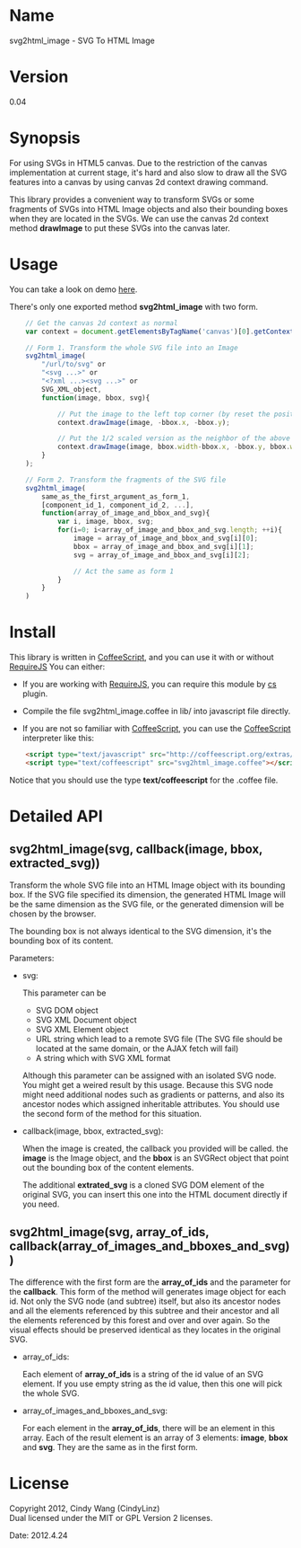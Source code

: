 Name
====

svg2html\_image - SVG To HTML Image

Version
=======

0\.04

Synopsis
========

For using SVGs in HTML5 canvas.
Due to the restriction of the canvas implementation at current stage,
it's hard and also slow to draw all the SVG features into a canvas
by using canvas 2d context drawing command.

This library provides a convenient way to transform SVGs or
some fragments of SVGs into HTML Image objects and also
their bounding boxes when they are located in the SVGs.
We can use the canvas 2d context method **drawImage** to
put these SVGs into the canvas later.

Usage
=====

You can take a look on demo [here](http://cindylinz.github.com/Coffee-svg2html\_img/).

There's only one exported method **svg2html_image** with two form.

``` javascript
    // Get the canvas 2d context as normal
    var context = document.getElementsByTagName('canvas')[0].getContext('2d');

    // Form 1. Transform the whole SVG file into an Image
    svg2html_image(
        "/url/to/svg" or
        "<svg ...>" or
        "<?xml ...><svg ...>" or
        SVG_XML_object,
        function(image, bbox, svg){

            // Put the image to the left top corner (by reset the position of the bounding box)
            context.drawImage(image, -bbox.x, -bbox.y);

            // Put the 1/2 scaled version as the neighbor of the above one
            context.drawImage(image, bbox.width-bbox.x, -bbox.y, bbox.width/2, bbox.height/2);
        }
    );

    // Form 2. Transform the fragments of the SVG file
    svg2html_image(
        same_as_the_first_argument_as_form_1,
        [component_id_1, component_id_2, ...],
        function(array_of_image_and_bbox_and_svg){
            var i, image, bbox, svg;
            for(i=0; i<array_of_image_and_bbox_and_svg.length; ++i){
                image = array_of_image_and_bbox_and_svg[i][0];
                bbox = array_of_image_and_bbox_and_svg[i][1];
                svg = array_of_image_and_bbox_and_svg[i][2];

                // Act the same as form 1
            }
        }
    )
```

Install
=======

This library is written in [CoffeeScript][], and you can use it with or without [RequireJS][]
You can either:

+ If you are working with [RequireJS][], you can require this module by [cs][] plugin.

+ Compile the file svg2html\_image.coffee in lib/ into javascript file
  directly.

+ If you are not so familiar with [CoffeeScript][], you can use
  the [CoffeeScript][] interpreter like this:

``` html
    <script type="text/javascript" src="http://coffeescript.org/extras/coffee-script.js"></script>
    <script type="text/coffeescript" src="svg2html_image.coffee"></script>
```

  Notice that you should use the type **text/coffeescript** for the .coffee file.

[cs]: https://github.com/jrburke/require-cs
[CoffeeScript]: http://coffeescript.org/
[RequireJS]: http://requirejs.org/

Detailed API
============

svg2html\_image(svg, callback(image, bbox, extracted\_svg))
-------------------------------------------

  Transform the whole SVG file into an HTML Image object with its bounding box.
  If the SVG file specified its dimension, the generated HTML Image will be the same
  dimension as the SVG file, or the generated dimension will be chosen by the browser.

  The bounding box is not always identical to the SVG dimension,
  it's the bounding box of its content.

  Parameters:

  - svg:

    This parameter can be
    * SVG DOM object
    * SVG XML Document object
    * SVG XML Element object
    * URL string which lead to a remote SVG file
      (The SVG file should be located at the same domain, or the AJAX fetch will fail)
    * A string which with SVG XML format

    Although this parameter can be assigned with an isolated SVG node.
    You might get a weired result by this usage. Because this SVG node might need
    additional nodes such as gradients or patterns, and also its ancestor nodes
    which assigned inheritable attributes. You should use the second form of
    the method for this situation.

  - callback(image, bbox, extracted\_svg):

    When the image is created, the callback you provided will be called.
    the **image** is the Image object, and the **bbox** is an SVGRect object
    that point out the bounding box of the content elements.

    The additional **extrated\_svg** is a cloned SVG DOM element of the original SVG,
    you can insert this one into the HTML document directly if you need.

svg2html\_image(svg, array\_of\_ids, callback(array\_of\_images\_and\_bboxes\_and\_svg))
------------------------------------------------------------------------------

  The difference with the first form are the **array\_of\_ids** and the parameter for the **callback**.
  This form of the method will generates image object for each id.
  Not only the SVG node (and subtree) itself, but also its ancestor nodes and
  all the elements referenced by this subtree and their ancestor 
  and all the elements referenced by this forest and over and over again.
  So the visual effects should be preserved identical as they locates in the original SVG.

  - array\_of\_ids:

    Each element of **array\_of\_ids** is a string of the id value of an SVG element.
    If you use empty string as the id value, then this one will pick the whole SVG.

  - array\_of\_images\_and\_bboxes\_and\_svg:

    For each element in the **array\_of\_ids**, there will be an element in this array.
    Each of the result element is an array of 3 elements: **image**, **bbox** and **svg**.
    They are the same as in the first form.

License
=======

Copyright 2012, Cindy Wang (CindyLinz)  
Dual licensed under the MIT or GPL Version 2 licenses.

Date: 2012.4.24

